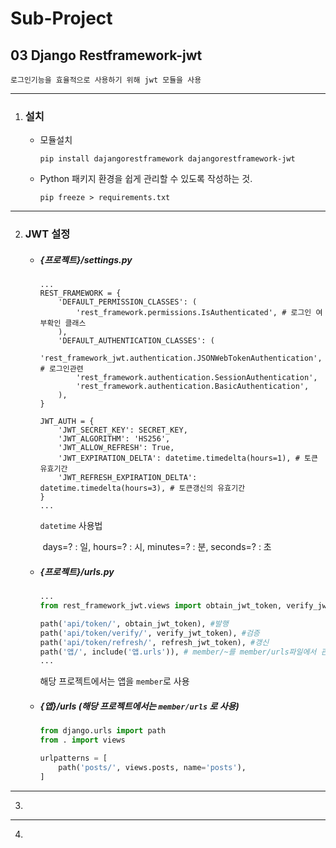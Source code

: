 # Sub-Project

## 03 Django Restframework-jwt



```
로그인기능을 효율적으로 사용하기 위해 jwt 모듈을 사용
```



---

1. ### 설치

   - 모듈설치

     `pip install dajangorestframework dajangorestframework-jwt`

   

   - Python 패키지 환경을 쉽게 관리할 수 있도록 작성하는 것. 

     `pip freeze > requirements.txt`

---

2. ### JWT 설정

   - ##### {프로젝트}/settings.py

     ```
     ...
     REST_FRAMEWORK = {
         'DEFAULT_PERMISSION_CLASSES': (
             'rest_framework.permissions.IsAuthenticated', # 로그인 여부확인 클래스
         ),
         'DEFAULT_AUTHENTICATION_CLASSES': (
             'rest_framework_jwt.authentication.JSONWebTokenAuthentication', # 로그인관련
             'rest_framework.authentication.SessionAuthentication',
             'rest_framework.authentication.BasicAuthentication',
         ),
     }
     
     JWT_AUTH = {
         'JWT_SECRET_KEY': SECRET_KEY,
         'JWT_ALGORITHM': 'HS256',
         'JWT_ALLOW_REFRESH': True,
         'JWT_EXPIRATION_DELTA': datetime.timedelta(hours=1), # 토큰 유효기간
         'JWT_REFRESH_EXPIRATION_DELTA': datetime.timedelta(hours=3), # 토큰갱신의 유효기간
     }
     ...
     ```

     `datetime` 사용법

     ​	days=? : 일, hours=? : 시, minutes=? : 분, seconds=? : 초

     

   - ##### {프로젝트}/urls.py

     ```python
     ...
     from rest_framework_jwt.views import obtain_jwt_token, verify_jwt_token, refresh_jwt_token
     
     path('api/token/', obtain_jwt_token), #발행
     path('api/token/verify/', verify_jwt_token), #검증
     path('api/token/refresh/', refresh_jwt_token), #갱신
     path('앱/', include('앱.urls')), # member/~를 member/urls파일에서 관리
     ...
     ```

     해당 프로젝트에서는 앱을 `member`로 사용

     

   - ##### {앱}/urls (해당 프로젝트에서는 `member/urls` 로 사용)

     ```python
     from django.urls import path
     from . import views
     
     urlpatterns = [
         path('posts/', views.posts, name='posts'),
     ]
     ```

     



---

3. 

---

4. 

